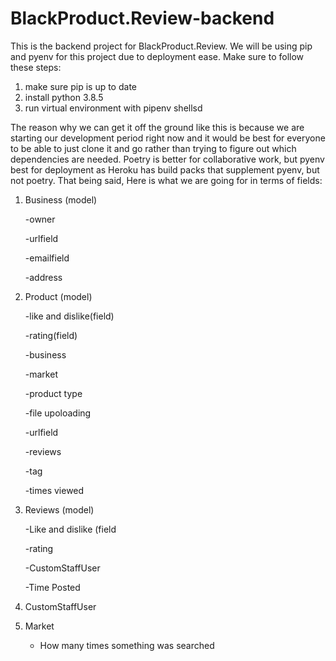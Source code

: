 # BlackProduct.Review-backend

This is the backend project for BlackProduct.Review.  We will be using pip and
pyenv for this project due to deployment ease.  Make sure to follow these
steps:  

1) make sure pip is up to date
2) install python 3.8.5
3) run virtual environment with pipenv shellsd

The reason why we can get it off the ground like this is because we are 
starting our development period right now and it would be best for everyone to 
be able to just clone it and go rather than trying to figure out which 
dependencies are needed.  Poetry is better for collaborative work, but pyenv 
best for deployment as Heroku has build packs that supplement pyenv, but not poetry.  That being said, Here is what we are going for in terms of fields:

1) Business (model)

   -owner
   
   -urlfield
   
   -emailfield
   
   -address
 
2) Product (model)

   -like and dislike(field)
   
   -rating(field)
   
   -business
   
   -market
   
   -product type
   
   -file upoloading
   
   -urlfield
   
   -reviews
   
   -tag
   
   -times viewed
   
3) Reviews (model)

   -Like and dislike (field
   
   -rating
   
   -CustomStaffUser

   -Time Posted

4) CustomStaffUser

5) Market
   - How many times something was searched
